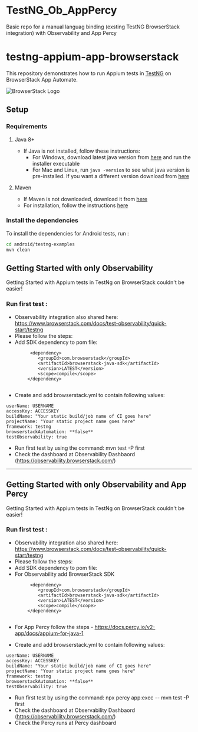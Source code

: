 # TestNG_Ob_AppPercy
Basic repo for a manual languag binding (exsting TestNG BrowserStack integration) with Observability and App Percy


# testng-appium-app-browserstack

This repository demonstrates how to run Appium tests in [TestNG](http://testng.org) on BrowserStack App Automate.

![BrowserStack Logo](https://d98b8t1nnulk5.cloudfront.net/production/images/layout/logo-header.png?1469004780)

## Setup

### Requirements

1. Java 8+

    - If Java is not installed, follow these instructions:
        - For Windows, download latest java version from [here](https://java.com/en/download/) and run the installer executable
        - For Mac and Linux, run `java -version` to see what java version is pre-installed. If you want a different version download from [here](https://java.com/en/download/)

2. Maven
   - If Maven is not downloaded, download it from [here](https://maven.apache.org/download.cgi)
   - For installation, follow the instructions [here](https://maven.apache.org/install.html)

### Install the dependencies

To install the dependencies for Android tests, run :
```sh
cd android/testng-examples
mvn clean
```


## Getting Started with only Observability

Getting Started with Appium tests in TestNg on BrowserStack couldn't be easier!

### **Run first test :**

- Observability integration also shared here:  https://www.browserstack.com/docs/test-observability/quick-start/testng
- Please follow the steps:
- Add SDK dependency to pom file: 
```
         <dependency>
            <groupId>com.browserstack</groupId>
            <artifactId>browserstack-java-sdk</artifactId>
            <version>LATEST</version>
            <scope>compile</scope>
        </dependency>
        
```
- Create and add browserstack.yml to contain following values:
```
userName: USERNAME
accessKey: ACCESSKEY
buildName: "Your static build/job name of CI goes here"
projectName: "Your static project name goes here"
framework: testng
browserstackAutomation: **false**
testObservability: true
```
- Run first test by using the command:  mvn test -P first
- Check the dashboard at Observability Dashbaord (https://observability.browserstack.com/)
------------------------------------------------------------------------------------------------
## Getting Started with only Observability and App Percy

Getting Started with Appium tests in TestNg on BrowserStack couldn't be easier!

### **Run first test :**

- Observability integration also shared here:  https://www.browserstack.com/docs/test-observability/quick-start/testng
- Please follow the steps:
- Add SDK dependency to pom file:
- For Observability add BrowserStack SDK 
```
         <dependency>
            <groupId>com.browserstack</groupId>
            <artifactId>browserstack-java-sdk</artifactId>
            <version>LATEST</version>
            <scope>compile</scope>
        </dependency>
        
```
- For App Percy follow the steps - https://docs.percy.io/v2-app/docs/appium-for-java-1

- Create and add browserstack.yml to contain following values:
```
userName: USERNAME
accessKey: ACCESSKEY
buildName: "Your static build/job name of CI goes here"
projectName: "Your static project name goes here"
framework: testng
browserstackAutomation: **false**
testObservability: true
```
- Run first test by using the command:  npx percy app:exec -- mvn test -P first
- Check the dashboard at Observability Dashbaord (https://observability.browserstack.com/)
- Check the Percy runs at Percy dashboard 
